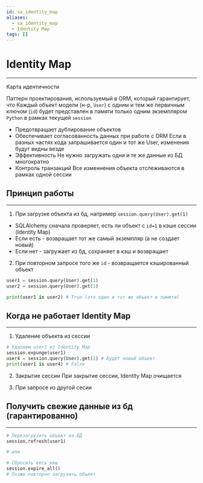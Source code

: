 ```yaml
---
id: sa_identity_map
aliases:
  - sa_identity_map
  - Identity Map
tags: []
---
```


# Identity Map
---
Карта идентичности

Паттерн проектирования, используемый в ORM, который гарантирует, что
Каждый объект модели (н-р, `User`) с одним и тем же первичным ключом (`id`) будет представлен в памяти только одним экземпляром `Python` в рамках текущей `session`

- Предотвращает дублирование объектов
- Обеспечивает согласованность данных при работе с ORM
    Если в разных частях кода запрашивается один и тот же User, изменения будут видны везде
- Эффективность
    Не нужно загружать одни и те же данные из БД многократно
- Контроль транзакций
    Все изменнения объекта отслеживаются в рамках одной сессии

## Принцип работы
---
1. При загрузке объекта из бд, например
`session.query(User).get(1)`

- SQLAlchemy сначала проверяет, есть ли объект с `id=1` в кэше сессии (Identity Map)
- Если есть - возвращает тот же самый экземпляр (а не создает новый)
- Если нет - загружает из бд, сохраняет в кэш и возвращает

2. При повторном запросе того же `id` - возвращается кэшированный объект
```python
user1 = session.query(User).get(1)
user2 = session.query(User).get(1)

print(user1 is user2) # True (это один и тот же объект в памяти)
```

## Когда не работает Identity Map
---
1. Удаление объекта из сессии
```python
# Удаляем user1 из Identity Map
session.expunge(user1)
user4 = session.query(User).get(1) # Будет новый объект
print(user1 is user4) # False
```
2. Закрытие сессии
При закрытие сессии, Identity Map очищается

3. При запросе из другой сесии

## Получить свежие данные из бд (гарантированно)
---
```python
# Перезагрузить объект из БД
session.refresh(user1)

# или

# Сбросить весь кеш
session.expire_all()
# Позже повторно загрузить объект
```
